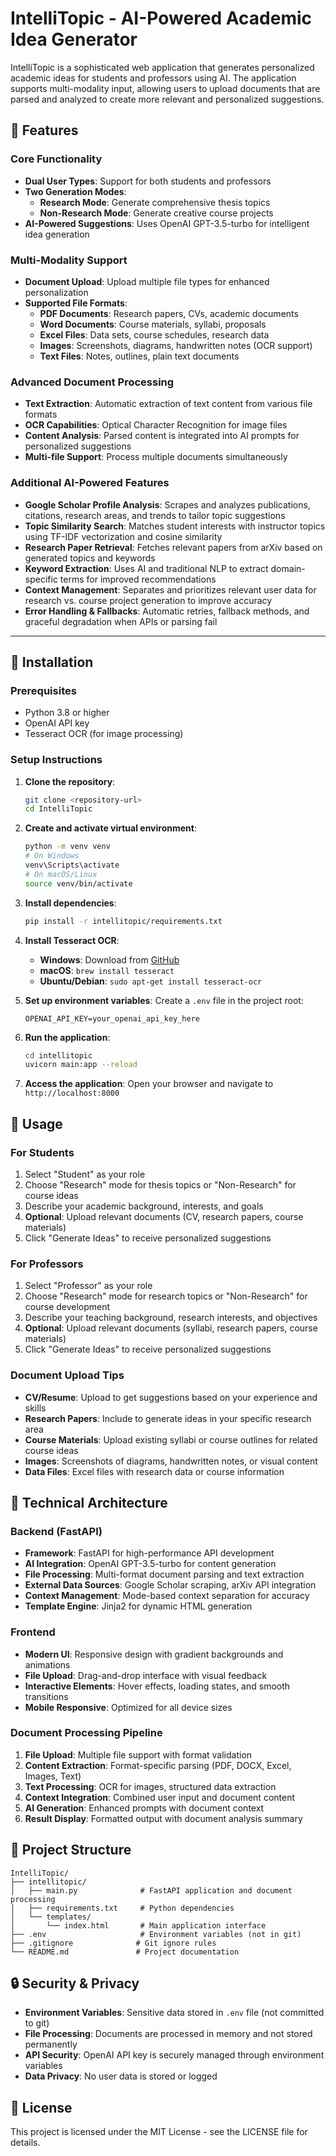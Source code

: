 # IntelliTopic - AI-Powered Academic Idea Generator

IntelliTopic is a sophisticated web application that generates personalized academic ideas for students and professors using AI. The application supports multi-modality input, allowing users to upload documents that are parsed and analyzed to create more relevant and personalized suggestions.

## 🌟 Features

### Core Functionality
- **Dual User Types**: Support for both students and professors
- **Two Generation Modes**:
  - **Research Mode**: Generate comprehensive thesis topics
  - **Non-Research Mode**: Generate creative course projects
- **AI-Powered Suggestions**: Uses OpenAI GPT-3.5-turbo for intelligent idea generation

### Multi-Modality Support
- **Document Upload**: Upload multiple file types for enhanced personalization
- **Supported File Formats**:
  - **PDF Documents**: Research papers, CVs, academic documents
  - **Word Documents**: Course materials, syllabi, proposals
  - **Excel Files**: Data sets, course schedules, research data
  - **Images**: Screenshots, diagrams, handwritten notes (OCR support)
  - **Text Files**: Notes, outlines, plain text documents

### Advanced Document Processing
- **Text Extraction**: Automatic extraction of text content from various file formats
- **OCR Capabilities**: Optical Character Recognition for image files
- **Content Analysis**: Parsed content is integrated into AI prompts for personalized suggestions
- **Multi-file Support**: Process multiple documents simultaneously

### Additional AI-Powered Features
- **Google Scholar Profile Analysis**: Scrapes and analyzes publications, citations, research areas, and trends to tailor topic suggestions
- **Topic Similarity Search**: Matches student interests with instructor topics using TF-IDF vectorization and cosine similarity
- **Research Paper Retrieval**: Fetches relevant papers from arXiv based on generated topics and keywords
- **Keyword Extraction**: Uses AI and traditional NLP to extract domain-specific terms for improved recommendations
- **Context Management**: Separates and prioritizes relevant user data for research vs. course project generation to improve accuracy
- **Error Handling & Fallbacks**: Automatic retries, fallback methods, and graceful degradation when APIs or parsing fail

---

## 🚀 Installation

### Prerequisites
- Python 3.8 or higher
- OpenAI API key
- Tesseract OCR (for image processing)

### Setup Instructions

1. **Clone the repository**:
   ```bash
   git clone <repository-url>
   cd IntelliTopic
   ```

2. **Create and activate virtual environment**:
   ```bash
   python -m venv venv
   # On Windows
   venv\Scripts\activate
   # On macOS/Linux
   source venv/bin/activate
   ```

3. **Install dependencies**:
   ```bash
   pip install -r intellitopic/requirements.txt
   ```

4. **Install Tesseract OCR**:
   - **Windows**: Download from [GitHub](https://github.com/UB-Mannheim/tesseract/wiki)
   - **macOS**: `brew install tesseract`
   - **Ubuntu/Debian**: `sudo apt-get install tesseract-ocr`

5. **Set up environment variables**:
   Create a `.env` file in the project root:
   ```env
   OPENAI_API_KEY=your_openai_api_key_here
   ```

6. **Run the application**:
   ```bash
   cd intellitopic
   uvicorn main:app --reload
   ```

7. **Access the application**:
   Open your browser and navigate to `http://localhost:8000`

## 📖 Usage

### For Students
1. Select "Student" as your role
2. Choose "Research" mode for thesis topics or "Non-Research" for course ideas
3. Describe your academic background, interests, and goals
4. **Optional**: Upload relevant documents (CV, research papers, course materials)
5. Click "Generate Ideas" to receive personalized suggestions

### For Professors
1. Select "Professor" as your role
2. Choose "Research" mode for research topics or "Non-Research" for course development
3. Describe your teaching background, research interests, and objectives
4. **Optional**: Upload relevant documents (syllabi, research papers, course materials)
5. Click "Generate Ideas" to receive personalized suggestions

### Document Upload Tips
- **CV/Resume**: Upload to get suggestions based on your experience and skills
- **Research Papers**: Include to generate ideas in your specific research area
- **Course Materials**: Upload existing syllabi or course outlines for related course ideas
- **Images**: Screenshots of diagrams, handwritten notes, or visual content
- **Data Files**: Excel files with research data or course information

## 🔧 Technical Architecture

### Backend (FastAPI)
- **Framework**: FastAPI for high-performance API development
- **AI Integration**: OpenAI GPT-3.5-turbo for content generation
- **File Processing**: Multi-format document parsing and text extraction
- **External Data Sources**: Google Scholar scraping, arXiv API integration
- **Context Management**: Mode-based context separation for accuracy
- **Template Engine**: Jinja2 for dynamic HTML generation

### Frontend
- **Modern UI**: Responsive design with gradient backgrounds and animations
- **File Upload**: Drag-and-drop interface with visual feedback
- **Interactive Elements**: Hover effects, loading states, and smooth transitions
- **Mobile Responsive**: Optimized for all device sizes

### Document Processing Pipeline
1. **File Upload**: Multiple file support with format validation
2. **Content Extraction**: Format-specific parsing (PDF, DOCX, Excel, Images, Text)
3. **Text Processing**: OCR for images, structured data extraction
4. **Context Integration**: Combined user input and document content
5. **AI Generation**: Enhanced prompts with document context
6. **Result Display**: Formatted output with document analysis summary

## 📁 Project Structure

```
IntelliTopic/
├── intellitopic/
│   ├── main.py              # FastAPI application and document processing
│   ├── requirements.txt     # Python dependencies
│   └── templates/
│       └── index.html       # Main application interface
├── .env                     # Environment variables (not in git)
├── .gitignore              # Git ignore rules
└── README.md               # Project documentation
```

## 🔒 Security & Privacy

- **Environment Variables**: Sensitive data stored in `.env` file (not committed to git)
- **File Processing**: Documents are processed in memory and not stored permanently
- **API Security**: OpenAI API key is securely managed through environment variables
- **Data Privacy**: No user data is stored or logged

## 📄 License

This project is licensed under the MIT License - see the LICENSE file for details.
